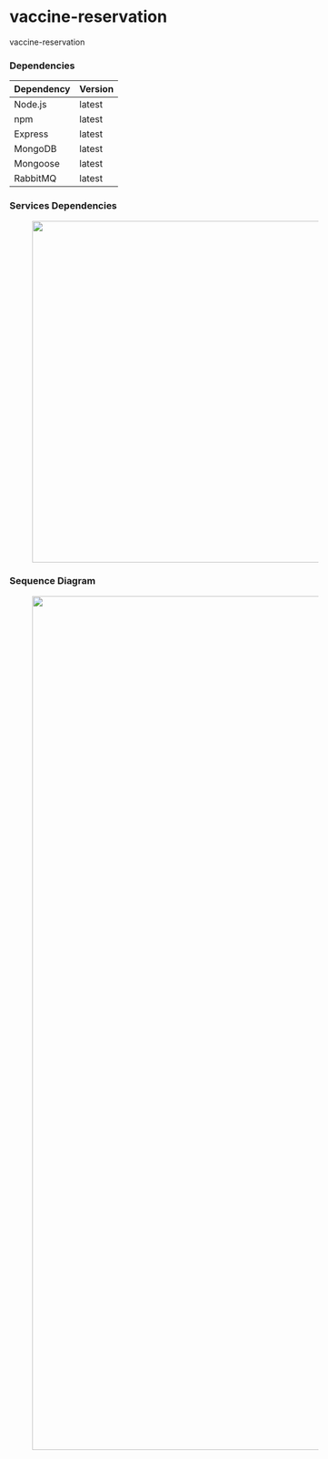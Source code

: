 # vaccine-reservation
vaccine-reservation

### Dependencies
|Dependency    |Version |
|--------------|--------|
|Node.js       |latest  |
|npm           |latest  |
|Express       |latest  |
|MongoDB       |latest  |
|Mongoose      |latest  |
|RabbitMQ      |latest  |

### Services Dependencies
<img src="https://i.ibb.co/N1n07V9/Vaccine-reservation.jpg" height="600" width="800" hspace="40">

### Sequence Diagram
<img src="https://i.ibb.co/Rp1CMtN/Untitled.png" height="1500" width="800" hspace="40">
